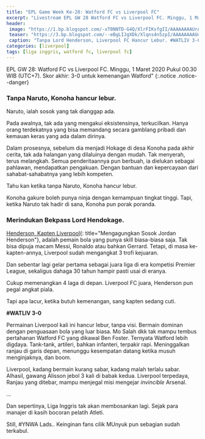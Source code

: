```yaml
---
title: "EPL Game Week Ke-28: Watford FC vs Liverpool FC"
excerpt: "Livestream EPL GW 28 Watford FC vs Liverpool FC. Minggu, 1 Maret 2020 Pukul 00.30 WIB (UTC+7). Skor akhir: 3-0 untuk kemenangan Watford"
header:
 image: "https://1.bp.blogspot.com/-xT0NNTD-G4Q/XlrFIKsfgII/AAAAAAAAUrA/MbYCQH70FP0CbY2dl74GP2LpIkirDaU7QCLcBGAsYHQ/s1600/Screenshot_20200301-005856_Chrome.png"
 teaser: "https://3.bp.blogspot.com/--eBgLIJgXDk/Xlqns4n5zpI/AAAAAAAAUq0/kLxtSMzCjHEhn-NYCsMAyqKapOFAGUwUACLcBGAsYHQ/s400/Screenshot_20200301-005856_Chrome.png"
 caption: "Tanpa Lord Henderson, Liverpool FC Hancur Lebur. #WATLIV 3-0"
categories: [liverpool]
tags: [liga inggris, watford fc, liverpool fc]
---
```


EPL GW 28: Watford FC vs Liverpool FC. Minggu, 1 Maret 2020 Pukul 00.30 WIB (UTC+7). Skor akhir: 3-0 untuk kemenangan Watford"
{:.notice .notice--danger}

### Tanpa Naruto, Konoha hancur lebur.

Naruto, ialah sosok yang tak dianggap ada.

Pada awalnya, tak ada yang mengakui eksistensinya, terkucilkan. Hanya orang terdekatnya yang bisa memandang secara gamblang pribadi dan kemauan keras yang ada dalam dirinya.

Dalam prosesnya, sebelum dia menjadi Hokage di desa Konoha pada akhir cerita, tak ada halangan yang dilaluinya dengan mudah. Tak menyerah, terus melangkah. Semua penderitaannya pun berbuah, ia dielukan sebagai pahlawan, mendapatkan pengakuan. Dengan bantuan dan kepercayaan dari sahabat-sahabatnya yang lebih kompeten.

Tahu kan ketika tanpa Naruto, Konoha hancur lebur.

Konoha gakure boleh punya ninja dengan kemampuan tingkat tinggi. Tapi, ketika Naruto tak hadir di sana, Konoha pun porak poranda.

### Merindukan Bekpass Lord Hendokage.

[Henderson, Kapten Liverpool](https://www.catetan.pw/liverpool/mengagungkan-sosok-jordan-henderson/){: title="Mengagungkan Sosok Jordan Henderson"}, adalah pemain bola yang punya skill biasa-biasa saja. Tak bisa dipuja macam Messi, Ronaldo atau bahkan Gerrard. Tetapi, di masa ke-kapten-annya, Liverpool sudah mengangkat 3 trofi kejuaran. 

Dan sebentar lagi gelar pertama sebagai juara liga di era kompetisi Premier League, sekaligus dahaga 30 tahun hampir pasti usai di eranya.

Cukup memenangkan 4 laga di depan. Liverpool FC juara, Henderson pun pegal angkat piala.

Tapi apa lacur, ketika butuh kemenangan, sang kapten sedang cuti. 

**#WATLIV 3-0**

Permainan Liverpool kali ini hancur lebur, tanpa visi. Bermain dominan dengan penguasaan bola yang luar biasa. Mo Salah dkk tak mampu tembus pertahanan Watford FC yang dikawal Ben Foster. Ternyata Watford lebih digdaya. Tank-tank, artileri, bahkan infanteri, terpakir rapi. Meninggalkan ranjau di garis depan, menunggu kesempatan datang ketika musuh menginjaknya, dan boom.

Liverpool, kadang bermain kurang sabar, kadang malah terlalu sabar. Alhasil, gawang Alisson jebol 3 kali di babak kedua. Liverpool terpedaya, Ranjau yang ditebar, mampu menjegal misi mengejar _invincible_ Arsenal.

...

Dan sepertinya, Liga Inggris tak akan membosankan lagi. Sejak para manajer di kasih bocoran pelatih Atleti.

Still, #YNWA Lads.. Keinginan fans cilik MUnyuk pun sebagian sudah terkabul.
